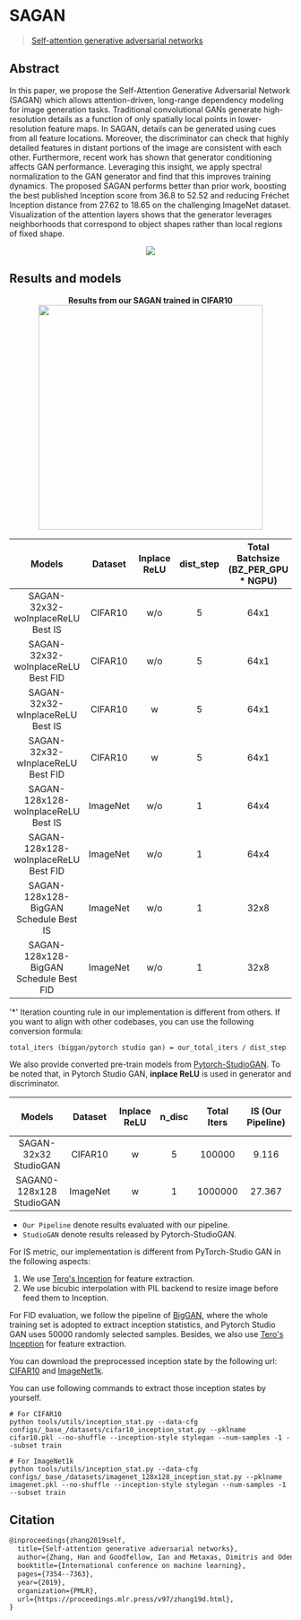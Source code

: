 # SAGAN

> [Self-attention generative adversarial networks](https://proceedings.mlr.press/v97/zhang19d.html)

<!-- [ALGORITHM] -->

## Abstract

<!-- [ABSTRACT] -->

In this paper, we propose the Self-Attention Generative Adversarial Network (SAGAN) which allows attention-driven, long-range dependency modeling for image generation tasks. Traditional convolutional GANs generate high-resolution details as a function of only spatially local points in lower-resolution feature maps. In SAGAN, details can be generated using cues from all feature locations. Moreover, the discriminator can check that highly detailed features in distant portions of the image are consistent with each other. Furthermore, recent work has shown that generator conditioning affects GAN performance. Leveraging this insight, we apply spectral normalization to the GAN generator and find that this improves training dynamics. The proposed SAGAN performs better than prior work, boosting the best published Inception score from 36.8 to 52.52 and reducing Fréchet Inception distance from 27.62 to 18.65 on the challenging ImageNet dataset. Visualization of the attention layers shows that the generator leverages neighborhoods that correspond to object shapes rather than local regions of fixed shape.

<!-- [IMAGE] -->
<div align=center>
<img src="https://user-images.githubusercontent.com/28132635/143054130-8cc1d9b7-df13-4fdb-8dbf-af4b2c15ed28.JPG"/>
</div>

## Results and models

<div align="center">
  <b> Results from our SAGAN trained in CIFAR10</b>
  <br/>
  <img src="https://user-images.githubusercontent.com/28132635/127619657-67f2e62d-52e4-43d2-931f-6d0e6e019813.png" width="400"/>
</div>


|                 Models                 | Dataset  | Inplace ReLU | dist_step | Total Batchsize (BZ_PER_GPU \* NGPU) | Total Iters* |  Iter  |   IS    |   FID   |                                                                              Config                                                                              |                                                                            Download                                                                             |                                                                               Log                                                                               |
|:--------------------------------------:|:--------:|:------------:|:---------:|:------------------------------------:|:------------:|:------:|:-------:|:-------:|:----------------------------------------------------------------------------------------------------------------------------------------------------------------:|:---------------------------------------------------------------------------------------------------------------------------------------------------------------:|:---------------------------------------------------------------------------------------------------------------------------------------------------------------:|
|   SAGAN-32x32-woInplaceReLU Best IS    | CIFAR10  |     w/o      |     5     |                 64x1                 |    500000    | 400000 | 9.3217  | 10.5030 |              [config](https://github.com/open-mmlab/mmgeneration/tree/master/configs/sagan/sagan_32_woReLUinplace_lr-2e-4_ndisc5_cifar10_b64x1.py)               |        [model](https://download.openmmlab.com/mmgen/sagan/sagan_cifar10_32_lr2e-4_ndisc5_b64x1_woReUinplace_is-iter400000_20210730_125743-4008a9ca.pth)         |       [Log](https://download.openmmlab.com/mmgen/sagan/sagan_cifar10_32_lr2e-4_ndisc5_b64x1_woReUinplace_20210730_125449_fid-d50568a4_is-04008a9ca.json)        |
|   SAGAN-32x32-woInplaceReLU Best FID   | CIFAR10  |     w/o      |     5     |                 64x1                 |    500000    | 480000 | 9.3174  | 9.4252  |              [config](https://github.com/open-mmlab/mmgeneration/tree/master/configs/sagan/sagan_32_woReLUinplace_lr-2e-4_ndisc5_cifar10_b64x1.py)               |        [model](https://download.openmmlab.com/mmgen/sagan/sagan_cifar10_32_lr2e-4_ndisc5_b64x1_woReUinplace_fid-iter480000_20210730_125449-d50568a4.pth)        |       [Log](https://download.openmmlab.com/mmgen/sagan/sagan_cifar10_32_lr2e-4_ndisc5_b64x1_woReUinplace_20210730_125449_fid-d50568a4_is-04008a9ca.json)        |
|    SAGAN-32x32-wInplaceReLU Best IS    | CIFAR10  |      w       |     5     |                 64x1                 |    500000    | 380000 | 9.2286  | 11.7760 |               [config](https://github.com/open-mmlab/mmgeneration/tree/master/configs/sagan/sagan_32_wReLUinplace_lr-2e-4_ndisc5_cifar10_b64x1.py)               |        [model](https://download.openmmlab.com/mmgen/sagan/sagan_cifar10_32_lr2e-4_ndisc5_b64x1_wReLUinplace_is-iter380000_20210730_124937-c77b4d25.pth)         |        [Log](https://download.openmmlab.com/mmgen/sagan/sagan_cifar10_32_lr2e-4_ndisc5_b64x1_wReLUinplace_20210730_125155_fid-cbefb354_is-c77b4d25.json)        |
|   SAGAN-32x32-wInplaceReLU Best FID    | CIFAR10  |      w       |     5     |                 64x1                 |    500000    | 460000 | 9.2061  | 10.7781 |               [config](https://github.com/open-mmlab/mmgeneration/tree/master/configs/sagan/sagan_32_wReLUinplace_lr-2e-4_ndisc5_cifar10_b64x1.py)               |        [model](https://download.openmmlab.com/mmgen/sagan/sagan_cifar10_32_lr2e-4_ndisc5_b64x1_wReLUinplace_fid-iter460000_20210730_125155-cbefb354.pth)        |        [Log](https://download.openmmlab.com/mmgen/sagan/sagan_cifar10_32_lr2e-4_ndisc5_b64x1_wReLUinplace_20210730_125155_fid-cbefb354_is-c77b4d25.json)        |
|  SAGAN-128x128-woInplaceReLU Best IS   | ImageNet |     w/o      |     1     |                 64x4                 |   1000000    | 980000 | 31.5938 | 36.7712 |       [config](https://github.com/open-mmlab/mmgeneration/tree/master/configs/sagan/sagan_128_woReLUinplace_Glr-1e-4_Dlr-4e-4_ndisc1_imagenet1k_b64x4.py)        | [model](https://download.openmmlab.com/mmgen/sagan/sagan_imagenet1k_128_Glr1e-4_Dlr4e-4_ndisc1_b32x4_woReLUinplace_is-iter980000_20210730_163140-cfbebfc6.pth)  | [Log](https://download.openmmlab.com/mmgen/sagan/sagan_imagenet1k_128_Glr1e-4_Dlr4e-4_ndisc1_b32x4_woReLUinplace_20210730_163431_fid-d7916963_is-cfbebfc6.json) |
|  SAGAN-128x128-woInplaceReLU Best FID  | ImageNet |     w/o      |     1     |                 64x4                 |   1000000    | 950000 | 28.4936 | 34.7838 |       [config](https://github.com/open-mmlab/mmgeneration/tree/master/configs/sagan/sagan_128_woReLUinplace_Glr-1e-4_Dlr-4e-4_ndisc1_imagenet1k_b64x4.py)        | [model](https://download.openmmlab.com/mmgen/sagan/sagan_imagenet1k_128_Glr1e-4_Dlr4e-4_ndisc1_b32x4_woReLUinplace_fid-iter950000_20210730_163431-d7916963.pth) | [Log](https://download.openmmlab.com/mmgen/sagan/sagan_imagenet1k_128_Glr1e-4_Dlr4e-4_ndisc1_b32x4_woReLUinplace_20210730_163431_fid-d7916963_is-cfbebfc6.json) |
| SAGAN-128x128-BigGAN Schedule Best IS  | ImageNet |     w/o      |     1     |                 32x8                 |   1000000    | 826000 | 69.5350 | 12.8295 | [config](https://github.com/open-mmlab/mmgeneration/tree/master/configs/sagan/sagan_128_woReLUinplace_noaug_bigGAN_Glr-1e-4_Dlr-4e-4_ndisc1_imagenet1k_b32x8.py)  | [model](https://download.openmmlab.com/mmgen/sagan/sagan_128_woReLUinplace_noaug_bigGAN_imagenet1k_b32x8_Glr1e-4_Dlr-4e-4_ndisc1_20210818_210232-3f5686af.pth)  |  [Log](https://download.openmmlab.com/mmgen/sagan/sagan_128_woReLUinplace_noaug_bigGAN_imagenet1k_b32x8_Glr1e-4_Dlr-4e-4_ndisc1_20210818_210232-3f5686af.json)  |
| SAGAN-128x128-BigGAN Schedule Best FID | ImageNet |     w/o      |     1     |                 32x8                 |   1000000    | 826000 | 69.5350 | 12.8295 | [config](https://github.com/open-mmlab/mmgeneration/tree/master/configs/sagan/sagan_128_woReLUinplace_noaug_bigGAN_Glr-1e-4_Dlr-4e-4_ndisc1_imagenet1k_b32x8.py) | [model](https://download.openmmlab.com/mmgen/sagan/sagan_128_woReLUinplace_noaug_bigGAN_imagenet1k_b32x8_Glr1e-4_Dlr-4e-4_ndisc1_20210818_210232-3f5686af.pth)  |  [Log](https://download.openmmlab.com/mmgen/sagan/sagan_128_woReLUinplace_noaug_bigGAN_imagenet1k_b32x8_Glr1e-4_Dlr-4e-4_ndisc1_20210818_210232-3f5686af.json)  |

'\*' Iteration counting rule in our implementation is different from others. If you want to align with other codebases, you can use the following conversion formula:
```
total_iters (biggan/pytorch studio gan) = our_total_iters / dist_step
```

We also provide converted pre-train models from [Pytorch-StudioGAN](https://github.com/POSTECH-CVLab/PyTorch-StudioGAN).
To be noted that, in Pytorch Studio GAN, **inplace ReLU** is used in generator and discriminator.


|          Models          | Dataset  | Inplace ReLU | n_disc | Total Iters | IS (Our Pipeline) | FID (Our Pipeline) | IS (StudioGAN) | FID (StudioGAN) |                                                 Config                                                  |                                                         Download                                                         |                              Original Download link                               |
|:------------------------:|:--------:|:------------:|:------:|:-----------:|:-----------------:|:------------------:|:--------------:|:---------------:|:-------------------------------------------------------------------------------------------------------:|:------------------------------------------------------------------------------------------------------------------------:|:---------------------------------------------------------------------------------:|
|  SAGAN-32x32 StudioGAN   | CIFAR10  |      w       |   5    |   100000    |       9.116       |      10.2011       |     8.680      |     14.009      |  [Config](https://github.com/open-mmlab/mmgeneration/blob/master/configs/_base_/models/sagan_32x32.py)  |   [model](https://download.openmmlab.com/mmgen/sagan/sagan_32_cifar10_convert-studio-rgb_20210730_153321-080da7e2.pth)   | [model](https://drive.google.com/drive/folders/1FA8hcz4MB8-hgTwLuDA0ZUfr8slud5P_) |
| SAGAN0-128x128 StudioGAN | ImageNet |      w       |   1    |   1000000   |      27.367       |      40.1162       |     29.848     |     34.726      | [Config](https://github.com/open-mmlab/mmgeneration/blob/master/configs/_base_/models/sagan_128x128.py) | [model](https://download.openmmlab.com/mmgen/sagan/sagan_128_imagenet1k_convert-studio-rgb_20210730_153357-eddb0d1d.pth) | [model](https://drive.google.com/drive/folders/1ZYaqeeumDgxOPDhRR5QLeLFIpgBJ9S6B) |



* `Our Pipeline` denote results evaluated with our pipeline.
* `StudioGAN` denote results released by Pytorch-StudioGAN.

For IS metric, our implementation is different from PyTorch-Studio GAN in the following aspects:
1. We use [Tero's Inception](https://nvlabs-fi-cdn.nvidia.com/stylegan2-ada-pytorch/pretrained/metrics/inception-2015-12-05.pt) for feature extraction.
2. We use bicubic interpolation with PIL backend to resize image before feed them to Inception.

For FID evaluation, we follow the pipeline of [BigGAN](https://github.com/ajbrock/BigGAN-PyTorch/blob/98459431a5d618d644d54cd1e9fceb1e5045648d/calculate_inception_moments.py#L52), where the whole training set is adopted to extract inception statistics, and Pytorch Studio GAN uses 50000 randomly selected samples. Besides, we also use [Tero's Inception](https://nvlabs-fi-cdn.nvidia.com/stylegan2-ada-pytorch/pretrained/metrics/inception-2015-12-05.pt) for feature extraction.

You can download the preprocessed inception state by the following url: [CIFAR10](https://download.openmmlab.com/mmgen/evaluation/fid_inception_pkl/cifar10.pkl) and [ImageNet1k](https://download.openmmlab.com/mmgen/evaluation/fid_inception_pkl/imagenet.pkl).

You can use following commands to extract those inception states by yourself.
```
# For CIFAR10
python tools/utils/inception_stat.py --data-cfg configs/_base_/datasets/cifar10_inception_stat.py --pklname cifar10.pkl --no-shuffle --inception-style stylegan --num-samples -1 --subset train

# For ImageNet1k
python tools/utils/inception_stat.py --data-cfg configs/_base_/datasets/imagenet_128x128_inception_stat.py --pklname imagenet.pkl --no-shuffle --inception-style stylegan --num-samples -1 --subset train
```

## Citation

```latex
@inproceedings{zhang2019self,
  title={Self-attention generative adversarial networks},
  author={Zhang, Han and Goodfellow, Ian and Metaxas, Dimitris and Odena, Augustus},
  booktitle={International conference on machine learning},
  pages={7354--7363},
  year={2019},
  organization={PMLR},
  url={https://proceedings.mlr.press/v97/zhang19d.html},
}
```
